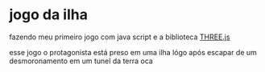 # jogo da ilha

fazendo meu primeiro jogo com java script e a biblioteca [THREE.js](https://github.com/mrdoob/three.js/)

esse jogo o protagonista está preso em uma ilha lógo após escapar de um desmoronamento em um tunel da terra oca
